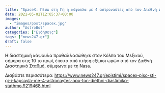 ```yaml
---
title: "SpaceX: Πίσω στη Γη η κάψουλα με 4 αστροναύτες από τον Διεθνή Διαστημικό Σταθμό"
date: 2021-05-02T12:05:37+00:00
images:
  - "images/post/spacex.jpg"
author: "AstroBot"
categories: ["Ειδήσεις"]
tags: ["news247.gr"]
draft: false
---
```


Η διαστημική κάψουλα προθαλλασώθηκε στον Κόλπο του Μεξικού, σήμερα στις 10 το πρωί, έπειτα από πτήση εξίμισι ωρών από τον Διεθνή Διαστημικό Σταθμό, σύμφωνα με τη Nasa.

Διαβάστε περισσότερα: https://www.news247.gr/epistimi/spacex-piso-sti-gi-i-kapsoyla-me-4-astronaytes-apo-ton-diethni-diastimiko-stathmo.9219468.html
